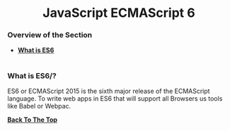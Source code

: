 <h1 align="center">JavaScript ECMAScript 6</h1>


### Overview of the Section
* **[What is ES6](#Introduction)**


#
### What is ES6/?
ES6 or ECMAScript 2015 is the sixth major release of the ECMAScript language.<bt/>
To write web apps in ES6 that will support all Browsers us tools like Babel or Webpac.

**[Back To The Top](#Overview-of-the-Section)**
#